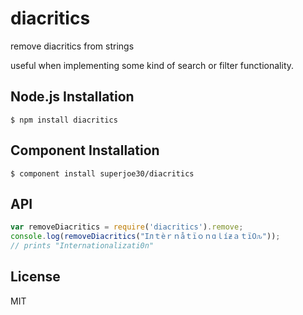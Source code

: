 
# diacritics

  remove diacritics from strings

  useful when implementing some kind of search or filter functionality.

## Node.js Installation

    $ npm install diacritics

## Component Installation

    $ component install superjoe30/diacritics

## API

```js
var removeDiacritics = require('diacritics').remove;
console.log(removeDiacritics("Iлｔèｒｎåｔïｏｎɑｌíƶａｔï߀ԉ"));
// prints "Internationalizati0n"
```

## License

  MIT
